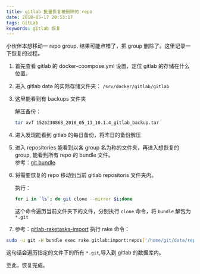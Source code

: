 ```yaml
---
title: gitlab 批量恢复被删除的 repo
date: 2018-05-17 20:53:17
tags: GitLab
keywords: gitlab 恢复
---
```


小伙伴本想移动一 repo group. 结果可能点错了，把 group 删除了。这里记录一下恢复的过程。

1. 首先查看 gitlab 的 docker-coompose.yml 设置，定位 gitlab 的存储在什么位置。
2. 进入 gitlab data 的实际存储文件夹：
   `/srv/docker/gitlab/gitlab`
3. 这里能看到有 backups 文件夹
 
    解压备份：

    ```bash
    tar xvf 1526230868_2018_05_13_10.1.4_gitlab_backup.tar
    ```
4. 进入发现能看到 gitlab 的每日备份，将昨日的备份解压   
   
5. 进入 repositories 能看到以各 group 名为称的文件夹，再进入想恢复的 group, 能看到所有 repo 的 bundle 文件。  
    参考：[git bundle](https://git-scm.com/docs/git-bundle) 

    
6. 将需要恢复的 repo 移动到当前 gitlab  repositoris 文件夹内。

    执行：

    ```bash
    for i in `ls`; do git clone --mirror $i;done
    ```

    这个命令遍历当前文件夹下的文件，分别执行 `clone` 命令，将 `bundle` 解包为 `*.git`

7. 参考：[gitlab-raketasks-import](https://gitlab.com/gitlab-org/gitlab-ce/blob/master/doc/raketasks/import.md)  执行 rake 命令：

```bash
sudo -u git -H bundle exec rake gitlab:import:repos['/home/git/data/repositories/Backup'] RAILS_ENV=production
```

这句话会遍历指定的文件下的所有 `*.git`,导入到 gitlab 的数据库内。

至此，恢复完成。


